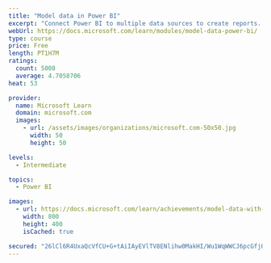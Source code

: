 ```yaml
---
title: "Model data in Power BI"
excerpt: "Connect Power BI to multiple data sources to create reports. Define the relationship between your data sources."
webUrl: https://docs.microsoft.com/learn/modules/model-data-power-bi/
type: course
price: Free
length: PT1H7M
ratings:
  count: 5008
  average: 4.7058706
heat: 53

provider:
  name: Microsoft Learn
  domain: microsoft.com
  images:
    - url: /assets/images/organizations/microsoft.com-50x50.jpg
      width: 50
      height: 50

levels:
  - Intermediate

topics:
  - Power BI

images:
  - url: https://docs.microsoft.com/learn/achievements/model-data-with-power-bi-desktop-social.png
    width: 800
    height: 400
    isCached: true

secured: "26lCl6R4UxaQcVfCU+G+tAiIAyEVlTV8ENlihw0MakHI/Wu1WqWWCJ6pcGfjQ0RKXPm4frLLdJE6kGFKCoboSgtXC18JN4JtLk0sw7ehxe4TFiusb96INWYfl4wdqWkDB942cJiBNUw5AWrdtopTOoD+CEAotqRPTurESfr05c3XXXq7W1DpqJQaJ7BH5gTzOEVWEw2CvSO+P175ORj1CMKz/zQhg6Eg4AlSNBc/TqfbIp4+EFMdWSCVAqALwArGDc20h2bJ8+iu2/JYnKe1sYs2VWrtTEsYId6Ti7RVbZDOuhqPfU8G7MY/LBKJj4KjXNL3jyaIk3fbq6R2ODjVLG/y3i/LOGgJ9VJnKMHy28usFIlqERT+W5Yqj0LOZB8lhbkm6Hczxin6ucgeEphhlZdWtB02D2+ybJGaC/sIKDc=;L5RMbAtC0b/VXjNfzaQgjA=="
---
```


